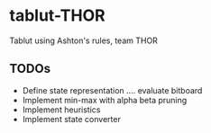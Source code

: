 # tablut-THOR
Tablut using Ashton's rules, team THOR

## TODOs
 - Define state representation .... evaluate bitboard
 - Implement min-max with alpha beta pruning
 - Implement heuristics
 - Implement state converter
